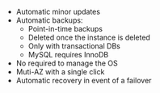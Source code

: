 - Automatic minor updates
- Automatic backups:
  - Point-in-time backups
  - Deleted once the instance is deleted
  - Only with transactional DBs
  - MySQL requires InnoDB
- No required to manage the OS
- Muti-AZ with a single click
- Automatic recovery in event of a failover